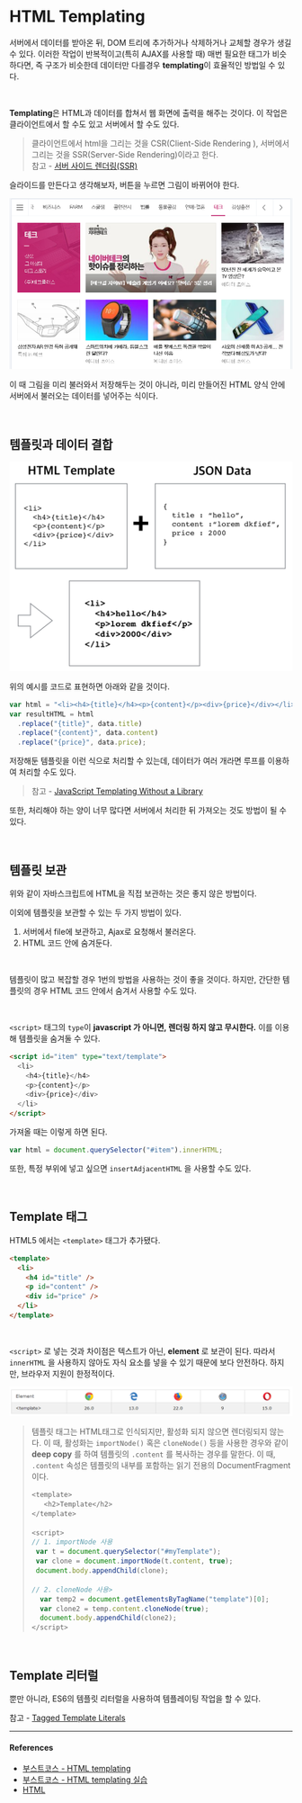 # HTML Templating

서버에서 데이터를 받아온 뒤, DOM 트리에 추가하거나 삭제하거나 교체할 경우가 생길 수 있다. 이러한 작업이 반복적이고(특히 AJAX를 사용할 때) 매번 필요한 태그가 비슷하다면, 즉 구조가 비슷한데 데이터만 다를경우 **templating**이 효율적인 방법일 수 있다.

<br/>

**Templating**은 HTML과 데이터를 합쳐서 웹 화면에 출력을 해주는 것이다. 이 작업은 클라이언트에서 할 수도 있고 서버에서 할 수도 있다.
> 클라이언트에서 html을 그리는 것을 CSR(Client-Side Rendering ), 서버에서 그리는 것을 SSR(Server-Side Rendering)이라고 한다.<br/>참고 - [서버 사이드 렌더링(SSR)](https://github.com/Im-D/Dev-Docs/blob/master/Performance/%EC%84%9C%EB%B2%84%20%EC%82%AC%EC%9D%B4%EB%93%9C%20%EB%A0%8C%EB%8D%94%EB%A7%81(SSR).md#%ED%81%B4%EB%9D%BC%EC%9D%B4%EC%96%B8%ED%8A%B8-%EC%82%AC%EC%9D%B4%EB%93%9C-%EB%A0%8C%EB%8D%94%EB%A7%81-vs-%EC%84%9C%EB%B2%84-%EC%82%AC%EC%9D%B4%EB%93%9C-%EB%A0%8C%EB%8D%94%EB%A7%81)

슬라이드를 만든다고 생각해보자, 버튼을 누르면 그림이 바뀌어야 한다.

![HTML-Templating1](../assets/images/HTML-Templating1.png)

이 때 그림을 미리 불러와서 저장해두는 것이 아니라, 미리 만들어진 HTML 양식 안에 서버에서 불러오는 데이터를 넣어주는 식이다.

<br/>

## 템플릿과 데이터 결합

![HTML-Templating2](../assets/images/HTML-Templating2.png)

위의 예시를 코드로 표현하면 아래와 같을 것이다.

```js
var html = "<li><h4>{title}</h4><p>{content}</p><div>{price}</div></li>";
var resultHTML = html
  .replace("{title}", data.title)
  .replace("{content}", data.content)
  .replace("{price}", data.price);
```

저장해둔 템플릿을 이런 식으로 처리할 수 있는데, 데이터가 여러 개라면 루프를 이용하여 처리할 수도 있다.

> 참고 - [JavaScript Templating Without a Library](https://jonsuh.com/blog/javascript-templating-without-a-library/)

또한, 처리해야 하는 양이 너무 많다면 서버에서 처리한 뒤 가져오는 것도 방법이 될 수 있다.

<br/>

## 템플릿 보관

위와 같이 자바스크립트에 HTML을 직접 보관하는 것은 좋지 않은 방법이다.

이외에 템플릿을 보관할 수 있는 두 가지 방법이 있다.

1. 서버에서 file에 보관하고, Ajax로 요청해서 불러온다.
2. HTML 코드 안에 숨겨둔다.

<br/>

템플릿이 많고 복잡할 경우 1번의 방법을 사용하는 것이 좋을 것이다. 하지만, 간단한 템플릿의 경우 HTML 코드 안에서 숨겨서 사용할 수도 있다.

<br/>

`<script>` 태그의 `type`이 **javascript 가 아니면, 렌더링 하지 않고 무시한다.** 이를 이용해 템플릿을 숨겨둘 수 있다.

```html
<script id="item" type="text/template">
  <li>
    <h4>{title}</h4>
    <p>{content}</p>
    <div>{price}</div>
  </li>
</script>
```

가져올 때는 이렇게 하면 된다.

```js
var html = document.querySelector("#item").innerHTML;
```

또한, 특정 부위에 넣고 싶으면 `insertAdjacentHTML` 을 사용할 수도 있다.

<br/>

## Template 태그

HTML5 에서는 `<template>` 태그가 추가됐다.

```html
<template>
  <li>
    <h4 id="title" />
    <p id="content" />
    <div id="price" />
  </li>
</template>
```

<br/>

`<script>` 로 넣는 것과 차이점은 텍스트가 아닌, **element** 로 보관이 된다. 따라서 `innerHTML` 을 사용하지 않아도 자식 요소를 넣을 수 있기 때문에 보다 안전하다. 하지만, 브라우저 지원이 한정적이다.

![HTML-Templating3](../assets/images/HTML-Templating3.png)

> 템플릿 태그는 HTML태그로 인식되지만, 활성화 되지 않으면 렌더링되지 않는다. 이 때, 활성화는 `importNode()` 혹은 `cloneNode()` 등을 사용한 경우와 같이 **deep copy** 를 하여 템플릿의 `.content` 를 복사하는 경우를 말한다. 이 때, `.content` 속성은 템플릿의 내부를 포함하는 읽기 전용의 DocumentFragment 이다.
> ```js
> <template>
>   <h2>Template</h2>  
> </template>
>
> <script>
> // 1. importNode 사용
>  var t = document.querySelector("#myTemplate");
>  var clone = document.importNode(t.content, true);
>  document.body.appendChild(clone);
>
> // 2. cloneNode 사용> 
>   var temp2 = document.getElementsByTagName("template")[0];
>   var clone2 = temp.content.cloneNode(true);
>   document.body.appendChild(clone2);
> </script>
> ```

<br/>

## Template 리터럴
뿐만 아니라, ES6의 템플릿 리터럴을 사용하여 템플레이팅 작업을 할 수 있다.

참고 - [Tagged Template Literals](https://github.com/Im-D/Dev-Docs/blob/master/ECMAScript/Tagged_Template_Literals.md)

---

#### References

- [부스트코스 - HTML templating](https://www.edwith.org/boostcourse-web/lecture/16761/)
- [부스트코스 - HTML templating 실습](https://www.edwith.org/boostcourse-web/lecture/16761/)
- [HTML <template> Tag](https://www.w3schools.com/tags/tag_template.asp)
- [HTML's New Template Tag](https://www.html5rocks.com/ko/tutorials/webcomponents/template/)
